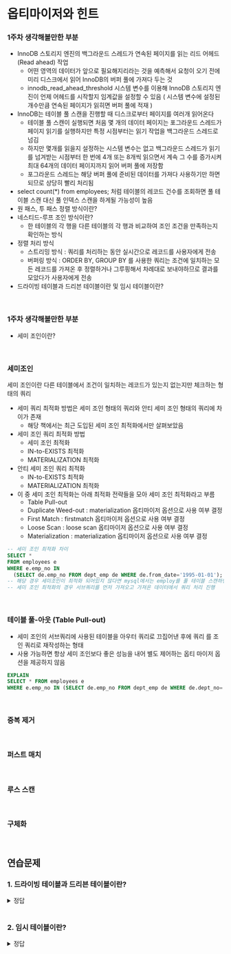 # 옵티마이저와 힌트

### 1주차 생각해볼만한 부분
- InnoDB 스토리지 엔진의 백그라운드 스레드가 연속된 페이지를 읽는 리드 어헤드 (Read ahead) 작업
  - 어떤 영역의 데이터가 앞으로 필요해지리라는 것을 예측해서 요청이 오기 전에 미리 디스크에서 읽어 InnoDB의 버퍼 풀에 가져다 두는 것
  - innodb_read_ahead_threshold 시스템 변수를 이용해 InnoDB 스토리지 엔진이 언제 어헤드를 시작할지 임계값을 설정할 수 있음 ( 시스템 변수에 설정된 개수만큼 연속된 페이지가 읽히면 버퍼 풀에 적재 )
- InnoDB는 테이블 풀 스캔을 진행할 때 디스크로부터 페이지를 여러개 읽어온다
  - 테이블 풀 스캔이 실행되면 처음 몇 개의 데이터 페이지는 포그라운드 스레드가 페이지 읽기를 실행하지만 특정 시점부터는 읽기 작업을 백그라운드 스레드로 넘김
  - 하지만 몇개를 읽을지 설정하는 시스템 변수는 없고 백그라운드 스레드가 읽기를 넘겨받는 시점부터 한 번에 4개 또는 8개씩 읽으면서 계속 그 수를 증가시켜 최대 64개의 데이터 페이지까지 읽어 버퍼 풀에 저장함
  - 포그라운드 스레드는 해당 버퍼 풀에 준비된 데이터를 가져다 사용하기만 하면되므로 상당히 빨리 처리됨
- select count(*) from employees; 처럼 테이블의 레코드 건수를 조회하면 풀 테이블 스캔 대신 풀 인덱스 스캔을 하게될 가능성이 높음
- 원 패스, 투 패스 정렬 방식이란?
- 네스티드-루프 조인 방식이란?
  - 한 테이블의 각 행을 다른 테이블의 각 행과 비교하여 조인 조건을 만족하는지 확인하는 방식
- 정렬 처리 방식
  - 스트리밍 방식 : 쿼리를 처리하는 동안 실시간으로 레코드를 사용자에게 전송
  - 버퍼링 방식 : ORDER BY, GROUP BY 를 사용한 쿼리는 조건에 일치하는 모든 레코드를 가져온 후 정렬하거나 그루핑해서 차례대로 보내야하므로 결과를 모았다가 사용자에게 전송
- 드라이빙 테이블과 드리븐 테이블이란 및 임시 테이블이란?

<br>

### 1주차 생각해볼만한 부분
- 세미 조인이란?



<br>

### 세미조인
세미 조인이란 다른 테이블에서 조건이 일치하는 레코드가 있는지 없는지만 체크하는 형태의 쿼리
- 세미 쿼리 최적화 방법은 세미 조인 형태의 쿼리와 안티 세미 조인 형태의 쿼리에 차이가 존재
  - 해당 책에서는 최근 도입된 세미 조인 최적화에서만 살펴보았음
- 세미 조인 쿼리 최적화 방법
  - 세미 조인 최적화
  - IN-to-EXISTS 최적화
  - MATERIALIZATION 최적화
- 안티 세미 조인 쿼리 최적화
  - IN-to-EXISTS 최적화
  - MATERIALIZATION 최적화
- 이 중 세미 조인 최적화는 아래 최적화 전략들을 모아 세미 조인 최적화라고 부름
  - Table Pull-out
  - Duplicate Weed-out : materialization 옵티마이저 옵션으로 사용 여부 결정
  - First Match : firstmatch 옵티마이저 옵션으로 사용 여부 결정
  - Loose Scan : loose scan 옵티마이저 옵션으로 사용 여부 결정
  - Materialization : materialization 옵티마이저 옵션으로 사용 여부 결정

```sql
-- 세미 조인 최적화 차이
SELECT *
FROM employees e
WHERE e.emp_no IN
  (SELECT de.emp_no FROM dept_emp de WHERE de.from_date='1995-01-01');
-- 해당 경우 세미조인이 최적화 되어있지 않다면 mysql에서는 employ를 풀 테이블 스캔하면서 서브쿼리가 일치하는 경우를 비교하므로 매우 낮은 성능
-- 세미 조인 최적화의 경우 서브쿼리를 먼저 가져오고 가져온 데이터에서 쿼리 처리 진행
```

<br>

### 테이블 풀-아웃 (Table Pull-out)
- 세미 조인의 서브쿼리에 사용된 테이블을 아우터 쿼리로 끄집어낸 후에 쿼리 를 조인 쿼리로 재작성하는 형태
- 사용 가능하면 항상 세미 조인보다 좋은 성능을 내어 별도 제어하는 옵티 마이저 옵션을 제공하지 않음

```sql
EXPLAIN
SELECT * FROM employees e
WHERE e.emp_no IN (SELECT de.emp_no FROM dept_emp de WHERE de.dept_no='d009');

```

<br>

### 중복 제거

<br>

### 퍼스트 매치

<br>

### 루스 스캔

<br>

### 구체화

<br>

## 연습문제

### 1. 드라이빙 테이블과 드리븐 테이블이란?

<details>
<summary>정답</summary>

- 드라이빙 테이블과 드리븐 테이블이란 용어는 조인 연산의 실행 계획과 관련이 있는데 주로 쿼리 최적화와 실행 계획을 이해할 때 사용됨
- 드라이빙 테이블과 드리븐 테이블을 결정하는 조건은 데이터베이스 옵티마이저가 쿼리 실행계획을 세우는 과정에서 사용되며 기준은 다음과 같음
  - 테이블 크기 : 일반적으로 작은 테이블이 드라이빙 테이블로 선택됨. 이후에 조인 연산에서 더 작은 데이터 세트를 기반으로 하여 처리하여 성능이 향상
  - 인덱스 사용 가능성 : 해당 쿼리의 조건에 적절한 인덱스를 가지고 있는 테이블로 선택될 가능성이 높으며 인덱스를 사용하여 특정 행을 빠르게 찾을 수 있어 성능이 향상
  - 조건 필터링 : 필터링 조건이 많은 행을 제외할 수 있는 테이블이 드라이빙 테이블로 선택됨. 이는 드라이빙 테이블이 작은 결과 세트를 생성하여 드리븐 테이블과의 조인 작업을 최적화에 도움을 줌
  - 그 외에는 조인의 유형과 순서, 통계 정보를 통해 드라이빙 테이블을 선택할지 결정함. 해당 조건은 위의 조건들을 포함하였을 때 조인의 유형과 순서, 통계에 따라 추가적으로 드라이빙 테이블을 선택하는 요인이 됨

#### 드라이빙 테이블 (Driving Table)
- 조인 연산에서 먼저 접근하는 테이블
- 주로 더 작은 테이블이나 조건에 맞는 인덱스를 사용하는 테이블이 선택됨
- 쿼리 실행 시 가장 먼저 처리되며 다른 테이블과의 조인 시 기준이 됨

<br>

#### 드리븐 테이블(Driven Table)
- 드라이빙 테이블과 조인되는 테이블
- 드라이빙 테이블의 결과와 결합되어야 하며, 더 큰 테이블이 선택되는 경우가 많음
- 드라이빙 테이블에서 검색된 각 행에 대해 반복적으로 접근됨

</details>

<br>

### 2. 임시 테이블이란?

<details>
<summary>정답</summary>

- 데이터베이스에서 쿼리 실행 중에 일시적으로 데이터를 저장하고 조작하기 위해 사용되는 테이블
- 드라이빙 테이블과 드리븐 테이블의 조인 과정에서도 임시 테이블이 생성될 수 있음

#### 임시 테이블의 역할
- 중간 결과 저장
  - 복잡한 쿼리의 중간 결과를 저장하기 위해 임시 테이블을 사용하여 여러번의 동일한 계산 방지
- 성능 최적화
  - 복잡한 조인이나 서브쿼리의 결과를 임시 테이블에 저장한 후, 이를 기반으로 추가 연산을 수행하면 성능이 향상될 수 있음
- 스코프 제한
  - 임시 테이블은 세션 단위로 생성되며, 세션이 종료되면 자동으로 삭제되므로 다른 세션이나 사용자에게 영향을 미치지 않음

<br>

#### 임시 테이블 사용 예시
- 큰 테이블의 데이터를 부분적으로 조작할 때
- 서브쿼리 결과를 저장하고 이를 재사용할 때
- 집계 함수 결과를 임시 저장하고 후속 처리할 때

<br>

#### 임시 테이블이 필요한 쿼리
- ORDER BY와 GROUP BY에 명시된 칼럼이 다른 쿼리
- ORDER BY나 GROUP BY에 명시된 칼럼이 조인의 순서상 첫 번째 테이블이 아닌 쿼리
- DISTINCT와 ORDER BY가 동시에 쿼리에 존재하는 경우 또는 DISTINCT가 인덱스로 처리되지 못하는 쿼리
- UNION이나 UNION DISTINCT가 사용된 쿼리
- 쿼리의 실행 계획에서 select_type이 DERIVED인 쿼리

<br>

#### 메모리 임시테이블과 디스크 임시 테이블
- 메모리 임시테이블은 메모리에 저장되어 작동하므로 매우 빠른 읽기/쓰기 성능을 제공
- 디스크 임시테이블은 시스템의 디스크에 저장되어 디스크 I/O에 의존하므로 느리지만 대용량의 데이터 세트를 처리할 때 사용됨

</details>